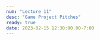 ```yaml
---
num: "Lecture 11"
desc: "Game Project Pitches"
ready: true
date: 2023-02-15 12:30:00.00-7:00
---
```


